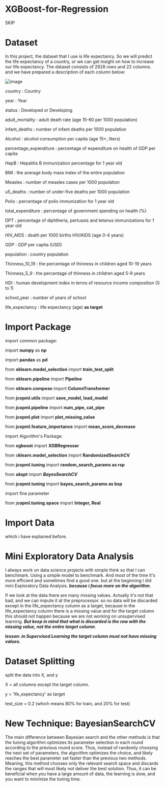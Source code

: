 # XGBoost-for-Regression
SKIP

# Dataset

In this project, the dataset that I use is life expectancy. So we will predict the life expectancy of a country, or we can get insight on how to increase our life expectancy. The dataset consists of 2928 rows and 22 columns. and we have prepared a description of each column below:

![image](https://user-images.githubusercontent.com/86812576/167155836-5a19d0b1-d712-4432-b155-437895b75d1f.png)

country           : Country

year              : Year

status                  : Developed or Developing

adult_mortality         : adult death rate (age 15-60 per 1000 population)

infant_deaths           : number of infant deaths per 1000 population

Alcohol                 : alcohol consumption per capita (age 15+, liters)

percentage_expenditure  : percentage of expenditure on health of GDP per capita

HepB                    : Hepatitis B immunization percentage for 1 year old

BMI                     : the average body mass index of the entire population

Measles                 : number of measles cases per 1000 population

u5_deaths               : number of under-five deaths per 1000 population

Polio                   : percentage of polio immunization for 1 year old

total_expenditure       : percentage of government spending on health (%)

DPT                     : percentage of diphtheria, pertussis and tetanus immunizations for 1 year old

HIV_AIDS                : death per 1000 births HIV/AIDS (age 0-4 years)

GDP                     : GDP per capita (USD)

population              : country population

Thinness_10_19          : the percentage of thinness in children aged 10-19 years

Thinness_5_9            : the percentage of thinness in children aged 5-9 years

HDI                     : human development index in terms of resource income composition (0 to 1)

school_year             : number of years of school

life_expectancy         : life expectancy (age) **as target**

# Import Package

import common package:

import **numpy** as **np**

import **pandas** as **pd**

from **sklearn.model_selection** import **train_test_split**

from **sklearn.pipeline** import **Pipeline**

from **sklearn.compose** import **ColumnTransformer**

from **jcopml.utils** import **save_model, load_model**

from **jcopml.pipeline** import **num_pipe, cat_pipe**

from **jcopml.plot** import **plot_missing_value**

from **jcopml.feature_importance** import **mean_score_decrease**

import Algorithm's Package:

from **xgboost** import **XGBRegressor**

from s**klearn.model_selection** import **RandomizedSearchCV**

from **jcopml.tuning** import **random_search_params as rsp**

from _**skopt**_ import **_BayesSearchCV_**

from **jcopml.tuning** import **bayes_search_params as bsp**

import fine parameter

from j**copml.tuning.space** import **Integer, Real**

# Import Data

which i have explained before.

# Mini Exploratory Data Analysis

I always work on data science projects with simple think so that I can benchmark. Using a simple model to benchmark. And most of the time it's more efficient and sometimes find a good one. but at the beginning I did mini Exploratory Data Analysis. **_because i focus more on the algorithm_**.

If we look at the data there are many missing values. Actually it's not that bad, and we can impute it at the preprocessor. so no data will be discarded except in the life_expectancy column as a target, because in the life_expectancy column there is a missing value and for the target column this should not happen because we are not working on unsupervised learning. **_But keep in mind that what is discarded is the row with the missing value, not the entire target column_**.

**_lesson_: _in Supervised Learning the target column must not have missing values_.**


# Dataset Splitting

split the data into X, and y

X = all columns except the target column.

y = 'lfe_expectancy' as target

test_size = 0.2 (which means 80% for train, and 20% for test)




# New Technique: BayesianSearchCV
The main difference between Bayesian search and the other methods is that the tuning algorithm optimizes its parameter selection in each round according to the previous round score. Thus, instead of randomly choosing the next set of parameters, the algorithm optimizes the choice, and likely reaches the best parameter set faster than the previous two methods. Meaning, this method chooses only the relevant search space and discards the ranges that will most likely not deliver the best solution. Thus, it can be beneficial when you have a large amount of data, the learning is slow, and you want to minimize the tuning time.
